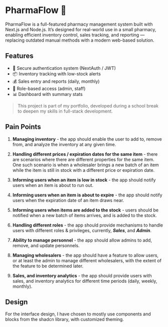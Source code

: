 # PharmaFlow 💊

PharmaFlow is a full-featured pharmacy management system built with Next.js and Node.js. It’s designed for real-world use in a small pharmacy, enabling efficient inventory control, sales tracking, and reporting — replacing outdated manual methods with a modern web-based solution.

## Features
- 🔐 Secure authentication system (NextAuth / JWT)
- 📦 Inventory tracking with low-stock alerts
- 💰 Sales entry and reports (daily, monthly)
- 👥 Role-based access (admin, staff)
- 📊 Dashboard with summary stats

> This project is part of my portfolio, developed during a school break to deepen my skills in full-stack development.

## Pain Points

1. **Managing inventory** - the app should enable the user to add to, remove from, and analyze the inventory at any given time.

2. **Handling different prices / expiration dates for the same item** - there are scenarios where there are different properties for the same item. One such scenario is when a wholesaler brings a new batch of an item while the item is still in stock with a different price or expiration date.

3. **Informing users when an item is low in stock** - the app should notify users when an item is about to run out.

4. **Informing users when an item is about to expire** - the app should notify users when the expiration date of an item draws near.

5. **Informing users when items are added to the stock** - users should be notified when a new batch of items arrives, and is added to the stock.

6. **Handling different roles** - the app should provide mechanisms to handle users with different roles & privileges, currently, ***Sales***, and ***Admin***.

7. **Ability to manage personnel** - the app should allow admins to add, remove, and update personnels.

8. **Managing wholesalers** - the app should have a feature to allow users, or at least the admin to manage different wholesalers, with the extent of the feature to be determined later.

9. **Sales, and inventory analytics** - the app should provide users with sales, and inventory analytics for different time periods (daily, weekly, monthly).

## Design
For the interface design, I have chosen to mostly use components and blocks from the shadcn library, with customized theming.